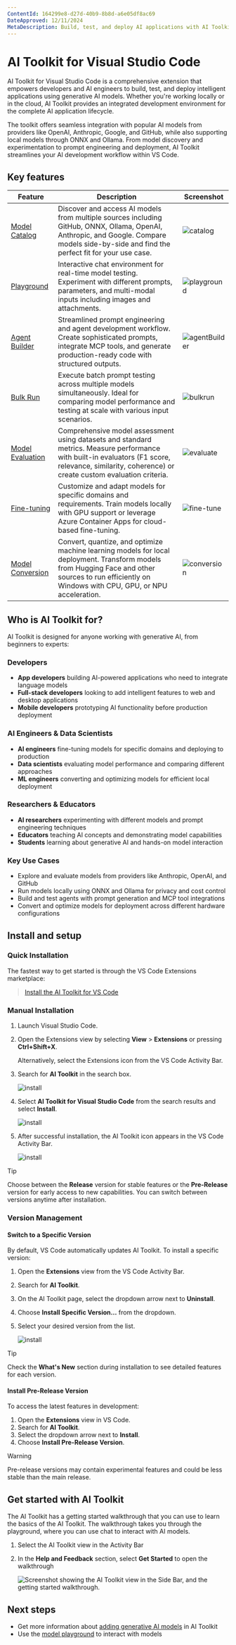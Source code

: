 ```yaml
---
ContentId: 164299e8-d27d-40b9-8b8d-a6e05df8ac69
DateApproved: 12/11/2024
MetaDescription: Build, test, and deploy AI applications with AI Toolkit for Visual Studio Code. Features model playground, prompt engineering, batch evaluation, fine-tuning, and multi-modal support for LLMs and SLMs.
---
```

# AI Toolkit for Visual Studio Code

AI Toolkit for Visual Studio Code is a comprehensive extension that empowers developers and AI engineers to build, test, and deploy intelligent applications using generative AI models. Whether you're working locally or in the cloud, AI Toolkit provides an integrated development environment for the complete AI application lifecycle.

The toolkit offers seamless integration with popular AI models from providers like OpenAI, Anthropic, Google, and GitHub, while also supporting local models through ONNX and Ollama. From model discovery and experimentation to prompt engineering and deployment, AI Toolkit streamlines your AI development workflow within VS Code.

## Key features

| Feature | Description | Screenshot |
|---------|-------------|------------|
| [Model Catalog](/docs/intelligentapps/models.md) | Discover and access AI models from multiple sources including GitHub, ONNX, Ollama, OpenAI, Anthropic, and Google. Compare models side-by-side and find the perfect fit for your use case. | ![catalog](./images/overview/catalog.png) |
| [Playground](/docs/intelligentapps/playground.md) | Interactive chat environment for real-time model testing. Experiment with different prompts, parameters, and multi-modal inputs including images and attachments. | ![playground](./images/overview/Playground.png) |
| [Agent Builder](/docs/intelligentapps/agentbuilder) | Streamlined prompt engineering and agent development workflow. Create sophisticated prompts, integrate MCP tools, and generate production-ready code with structured outputs. | ![agentBuilder](./images/overview/AgentBuilder.png) |
| [Bulk Run](/docs/intelligentapps/bulkrun) | Execute batch prompt testing across multiple models simultaneously. Ideal for comparing model performance and testing at scale with various input scenarios. | ![bulkrun](./images/overview/BulkRun.png) |
| [Model Evaluation](/docs/intelligentapps/evaluation) | Comprehensive model assessment using datasets and standard metrics. Measure performance with built-in evaluators (F1 score, relevance, similarity, coherence) or create custom evaluation criteria. | ![evaluate](./images/overview/Eval.png) |
| [Fine-tuning](/docs/intelligentapps/finetune) | Customize and adapt models for specific domains and requirements. Train models locally with GPU support or leverage Azure Container Apps for cloud-based fine-tuning. | ![fine-tune](./images/overview/Fine-tune.png) |
| [Model Conversion](/docs/intelligentapps/modelconversion) | Convert, quantize, and optimize machine learning models for local deployment. Transform models from Hugging Face and other sources to run efficiently on Windows with CPU, GPU, or NPU acceleration. | ![conversion](./images/overview/Conversion.png) |

## Who is AI Toolkit for?

AI Toolkit is designed for anyone working with generative AI, from beginners to experts:

### Developers
* **App developers** building AI-powered applications who need to integrate language models
* **Full-stack developers** looking to add intelligent features to web and desktop applications
* **Mobile developers** prototyping AI functionality before production deployment

### AI Engineers & Data Scientists
* **AI engineers** fine-tuning models for specific domains and deploying to production
* **Data scientists** evaluating model performance and comparing different approaches
* **ML engineers** converting and optimizing models for efficient local deployment

### Researchers & Educators
* **AI researchers** experimenting with different models and prompt engineering techniques
* **Educators** teaching AI concepts and demonstrating model capabilities
* **Students** learning about generative AI and hands-on model interaction

### Key Use Cases
* Explore and evaluate models from providers like Anthropic, OpenAI, and GitHub
* Run models locally using ONNX and Ollama for privacy and cost control
* Build and test agents with prompt generation and MCP tool integrations
* Convert and optimize models for deployment across different hardware configurations

## Install and setup

### Quick Installation

The fastest way to get started is through the VS Code Extensions marketplace:

> <a class="install-extension-btn" href="vscode:extension/ms-windows-ai-studio.windows-ai-studio">Install the AI Toolkit for VS Code</a>

### Manual Installation

1. Launch Visual Studio Code.
2. Open the Extensions view by selecting **View** > **Extensions** or pressing **Ctrl+Shift+X**.

   Alternatively, select the Extensions icon from the VS Code Activity Bar.

3. Search for **AI Toolkit** in the search box.

   ![install](./images/overview/install_1.png)

4. Select **AI Toolkit for Visual Studio Code** from the search results and select **Install**.

   ![install](./images/overview/install_2.png)

5. After successful installation, the AI Toolkit icon appears in the VS Code Activity Bar.

   ![install](./images/overview/install_4.png)

> [!TIP]
> Choose between the **Release** version for stable features or the **Pre-Release** version for early access to new capabilities. You can switch between versions anytime after installation.


### Version Management

#### Switch to a Specific Version

By default, VS Code automatically updates AI Toolkit. To install a specific version:

1. Open the **Extensions** view from the VS Code Activity Bar.
2. Search for **AI Toolkit**.
3. On the AI Toolkit page, select the dropdown arrow next to **Uninstall**.
4. Choose **Install Specific Version...** from the dropdown.
5. Select your desired version from the list.

   ![install](./images/overview/install_5.png)

> [!TIP]
> Check the **What's New** section during installation to see detailed features for each version.

#### Install Pre-Release Version

To access the latest features in development:

1. Open the **Extensions** view in VS Code.
2. Search for **AI Toolkit**.
3. Select the dropdown arrow next to **Install**.
4. Choose **Install Pre-Release Version**.

> [!WARNING]
> Pre-release versions may contain experimental features and could be less stable than the main release.

## Get started with AI Toolkit

The AI Toolkit has a getting started walkthrough that you can use to learn the basics of the AI Toolkit. The walkthrough takes you through the playground, where you can use chat to interact with AI models.

1. Select the AI Toolkit view in the Activity Bar

1. In the **Help and Feedback** section, select **Get Started** to open the walkthrough

    ![Screenshot showing the AI Toolkit view in the Side Bar, and the getting started walkthrough.](./images/overview/get_started.png)

## Next steps

- Get more information about [adding generative AI models](/docs/intelligentapps/models.md) in AI Toolkit
- Use the [model playground](/docs/intelligentapps/playground.md) to interact with models
